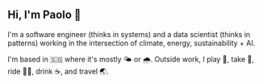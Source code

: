 ## Hi, I'm Paolo 👋

I'm a software engineer (thinks in systems) and a data scientist (thinks in patterns) working in the intersection of climate, energy, sustainability + AI.

I'm based in 🇸🇬 where it's mostly 🌤️ or 🌧️. Outside work, I play 🎾, take 📸, ride 🚴‍♂️, drink ☕️, and travel 🌏.

<!--
**jpacil0/jpacil0** is a ✨ _special_ ✨ repository because its `README.md` (this file) appears on your GitHub profile.

Here are some ideas to get you started:

- 🔭 I’m currently working on ...
- 🌱 I’m currently learning ...
- 👯 I’m looking to collaborate on ...
- 🤔 I’m looking for help with ...
- 💬 Ask me about ...
- 📫 How to reach me: ...
- 😄 Pronouns: ...
- ⚡ Fun fact: ...
-->
